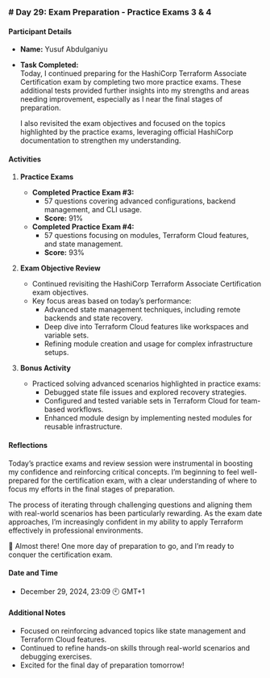 ### **# Day 29: Exam Preparation - Practice Exams 3 & 4**

#### **Participant Details**  
- **Name:** Yusuf Abdulganiyu  
- **Task Completed:**  
  Today, I continued preparing for the HashiCorp Terraform Associate Certification exam by completing two more practice exams. These additional tests provided further insights into my strengths and areas needing improvement, especially as I near the final stages of preparation.  

  I also revisited the exam objectives and focused on the topics highlighted by the practice exams, leveraging official HashiCorp documentation to strengthen my understanding.  

#### **Activities**  
1. **Practice Exams**  
   - **Completed Practice Exam #3:**  
     - 57 questions covering advanced configurations, backend management, and CLI usage.  
     - **Score:** 91%  
   - **Completed Practice Exam #4:**  
     - 57 questions focusing on modules, Terraform Cloud features, and state management.  
     - **Score:** 93%  

2. **Exam Objective Review**  
   - Continued revisiting the HashiCorp Terraform Associate Certification exam objectives.  
   - Key focus areas based on today’s performance:  
     - Advanced state management techniques, including remote backends and state recovery.  
     - Deep dive into Terraform Cloud features like workspaces and variable sets.  
     - Refining module creation and usage for complex infrastructure setups.  

3. **Bonus Activity**  
   - Practiced solving advanced scenarios highlighted in practice exams:  
     - Debugged state file issues and explored recovery strategies.  
     - Configured and tested variable sets in Terraform Cloud for team-based workflows.  
     - Enhanced module design by implementing nested modules for reusable infrastructure.  

#### **Reflections**  
Today’s practice exams and review session were instrumental in boosting my confidence and reinforcing critical concepts. I’m beginning to feel well-prepared for the certification exam, with a clear understanding of where to focus my efforts in the final stages of preparation.  

The process of iterating through challenging questions and aligning them with real-world scenarios has been particularly rewarding. As the exam date approaches, I’m increasingly confident in my ability to apply Terraform effectively in professional environments.  

🚀 Almost there! One more day of preparation to go, and I’m ready to conquer the certification exam.  

#### **Date and Time**  
- December 29, 2024, 23:09 🕙 GMT+1  

#### **Additional Notes**  
- Focused on reinforcing advanced topics like state management and Terraform Cloud features.  
- Continued to refine hands-on skills through real-world scenarios and debugging exercises.  
- Excited for the final day of preparation tomorrow!  
